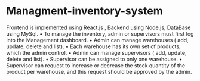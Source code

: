 # Managment-inventory-system
Frontend is implemented using React.js ,
Backend using Node.js,
DataBase using MySql.
• To manage the inventory, admin or supervisors must first log into the Management dashboard.
• Admin can manage warehouses ( add, update, delete and list). 
• Each warehouse has its own set of products, which the admin control.
• Admin can manage supervisors ( add, update, delete and list).
• Supervisor can be assigned to only one warehouse.
• Supervisor can request to increase or decrease the stock quantity of the product per warehouse, and this request should be approved by the admin.
